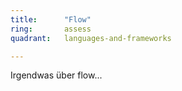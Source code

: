 ```yaml
---
title:      "Flow"
ring:       assess
quadrant:   languages-and-frameworks

---
```


Irgendwas über flow...
